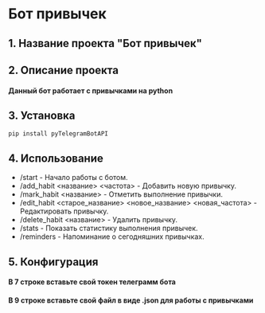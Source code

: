 # Бот привычек

## 1. Название проекта "Бот привычек"

## 2. Описание проекта

#### Данный бот работает с привычками на python

## 3. Установка

```
pip install pyTelegramBotAPI
```

## 4. Использование

- /start - Начало работы с ботом.
- /add_habit <название> <частота> - Добавить новую привычку.
- /mark_habit <название> - Отметить выполнение привычки.
- /edit_habit <старое_название> <новое_название> <новая_частота> - Редактировать привычку.
- /delete_habit <название> - Удалить привычку.
- /stats - Показать статистику выполнения привычек.
- /reminders - Напоминание о сегодняшних привычках.

## 5. Конфигурация

#### В 7 строке вставьте свой токен телеграмм бота
#### В 9 строке вставьте свой файл в виде .json для работы с привычками
